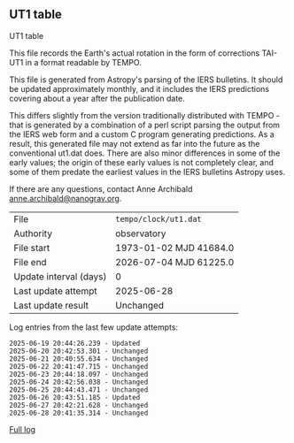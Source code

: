
## UT1 table

UT1 table

This file records the Earth's actual rotation in the form of
corrections TAI-UT1 in a format readable by TEMPO.

This file is generated from Astropy's parsing of the IERS
bulletins. It should be updated approximately monthly, and it
includes the IERS predictions covering about a year after the
publication date.

This differs slightly from the version traditionally distributed
with TEMPO - that is generated by a combination of a perl script
parsing the output from the IERS web form and a custom C program
generating predictions. As a result, this generated file may not
extend as far into the future as the conventional ut1.dat does.
There are also minor differences in some of the early values; the
origin of these early values is not completely clear, and some of
them predate the earliest values in the IERS bulletins Astropy uses.

If there are any questions, contact Anne Archibald
<anne.archibald@nanograv.org>.

|     |     |
|:--- |:--- |
| File | `tempo/clock/ut1.dat` |
| Authority | observatory |
| File start | 1973-01-02 MJD 41684.0 |
| File end | 2026-07-04 MJD 61225.0 |
| Update interval (days) | 0 |
| Last update attempt | 2025-06-28 |
| Last update result | Unchanged |

Log entries from the last few update attempts:
```
2025-06-19 20:44:26.239 - Updated
2025-06-20 20:42:53.301 - Unchanged
2025-06-21 20:40:55.634 - Unchanged
2025-06-22 20:41:47.715 - Unchanged
2025-06-23 20:44:18.097 - Unchanged
2025-06-24 20:42:56.038 - Unchanged
2025-06-25 20:44:43.471 - Unchanged
2025-06-26 20:43:51.185 - Updated
2025-06-27 20:42:21.628 - Unchanged
2025-06-28 20:41:35.314 - Unchanged
```
[Full log](https://raw.githubusercontent.com/ipta/pulsar-clock-corrections/main/log/tempo/clock/ut1.dat.log)
